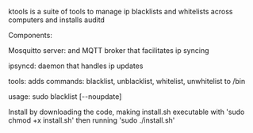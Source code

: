 ktools is a suite of tools to manage ip blacklists and whitelists across computers and installs auditd



Components:

Mosquitto server: and MQTT broker that facilitates ip syncing

ipsyncd: daemon that handles ip updates

tools: adds commands: blacklist, unblacklist, whitelist, unwhitelist to /bin

usage: sudo blacklist <ip> [--noupdate]

Install by downloading the code, making install.sh executable with 'sudo chmod +x install.sh' then running 'sudo ./install.sh'
